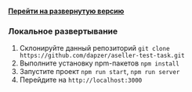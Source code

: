 #### [Перейти на развернутую версию](https://aseller.dapzer.ru)

### Локальное развертывание

1. Склонируйте данный репозиторий `git clone https://github.com/dapzer/aseller-test-task.git`
2. Выполните установку npm-пакетов `npm install`
3. Запустите проект `npm run start`, `npm run server`
4. Перейдите на `http://localhost:3000`
